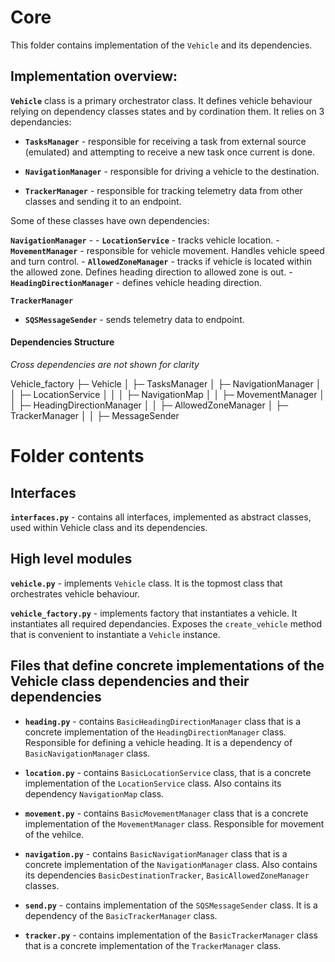 # Core

This folder contains implementation of the `Vehicle` and its dependencies.

## Implementation overview:

__`Vehicle`__ class is a primary orchestrator class. It defines vehicle behaviour relying on dependency classes states and by cordination them. 
It relies on 3 dependancies:

- __`TasksManager`__ - responsible for receiving a task from external source (emulated) and attempting to receive a new task once current is done.

- __`NavigationManager`__ - responsible for driving a vehicle to the destination.

- __`TrackerManager`__ - responsible for tracking telemetry data from other classes and sending it to an endpoint. 

Some of these classes have own dependencies:

__`NavigationManager`__ - 
    - __`LocationService`__ - tracks vehicle location.
    - __`MovementManager`__ - responsible for vehicle movement. Handles vehicle speed and turn control.
    - __`AllowedZoneManager`__ - tracks if vehicle is located within the allowed zone. Defines heading direction to allowed zone is out.
    - __`HeadingDirectionManager`__ - defines vehicle heading direction. 

__`TrackerManager`__
   - __`SQSMessageSender`__ - sends telemetry data to endpoint.

#### Dependencies Structure

_Cross dependencies are not shown for clarity_

Vehicle_factory 
├─ Vehicle 
│  ├─ TasksManager 
│  ├─ NavigationManager 
│  │ ├─ LocationService 
│  │ │  ├─ NavigationMap
│  │ ├─ MovementManager 
│  │ ├─ HeadingDirectionManager 
│  │ ├─ AllowedZoneManager 
│  ├─ TrackerManager 
│  │  ├─ MessageSender

# Folder contents

## Interfaces

__`interfaces.py`__ - contains all interfaces, implemented as abstract classes, used within 
    Vehicle class and its dependencies.

## High level modules

__`vehicle.py`__ - implements `Vehicle` class. It is the topmost class that orchestrates vehicle behaviour.

__`vehicle_factory.py`__ - implements factory that instantiates a vehicle. It instantiates all required dependancies. 
    Exposes the `create_vehicle` method that is convenient to instantiate a `Vehicle` instance.

## Files that define concrete implementations of the Vehicle class dependencies and their dependencies

- __`heading.py`__ - contains `BasicHeadingDirectionManager` class that is a concrete implementation of the `HeadingDirectionManager` class. Responsible for defining a vehicle heading. It is a dependency of `BasicNavigationManager` class.

- __`location.py`__ - contains `BasicLocationService` class, that is a concrete implementation of the `LocationService` class. Also contains its dependency `NavigationMap` class.

- __`movement.py`__ - contains `BasicMovementManager` class that is a concrete implementation of the `MovementManager` class. Responsible for movement of the vehilce.

- __`navigation.py`__ - contains `BasicNavigationManager` class that is a concrete implementation of the `NavigationManager` class. Also contains its dependencies `BasicDestinationTracker`, `BasicAllowedZoneManager` classes.

- __`send.py`__ - contains implementation of the `SQSMessageSender` class. It is a dependency of the `BasicTrackerManager` class.

- __`tracker.py`__ - contains implementation of the `BasicTrackerManager` class that is a concrete implementation of the `TrackerManager` class.
